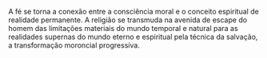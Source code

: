 ﻿A fé se torna a conexão entre a consciência moral e o conceito espiritual de realidade permanente. A religião se transmuda na avenida de escape do homem das limitações materiais do mundo temporal e natural para as realidades supernas do mundo eterno e espiritual pela técnica da salvação, a transformação moroncial progressiva.